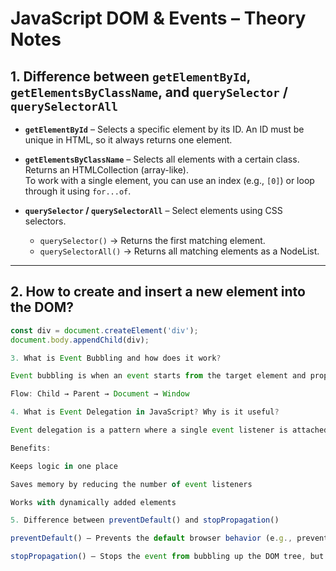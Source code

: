 # JavaScript DOM & Events – Theory Notes

## 1. Difference between `getElementById`, `getElementsByClassName`, and `querySelector` / `querySelectorAll`

- **`getElementById`** – Selects a specific element by its ID. An ID must be unique in HTML, so it always returns one element.

- **`getElementsByClassName`** – Selects all elements with a certain class. Returns an HTMLCollection (array-like).  
  To work with a single element, you can use an index (e.g., `[0]`) or loop through it using `for...of`.

- **`querySelector` / `querySelectorAll`** – Select elements using CSS selectors.  
  - `querySelector()` → Returns the first matching element.  
  - `querySelectorAll()` → Returns all matching elements as a NodeList.

---

## 2. How to create and insert a new element into the DOM?

```javascript
const div = document.createElement('div');
document.body.appendChild(div);

3. What is Event Bubbling and how does it work?

Event bubbling is when an event starts from the target element and propagates upward through its parent elements, then the document, and finally the window.

Flow: Child → Parent → Document → Window

4. What is Event Delegation in JavaScript? Why is it useful?

Event delegation is a pattern where a single event listener is attached to a parent element and uses event bubbling to handle events on its child elements.

Benefits:

Keeps logic in one place

Saves memory by reducing the number of event listeners

Works with dynamically added elements

5. Difference between preventDefault() and stopPropagation()

preventDefault() – Prevents the default browser behavior (e.g., prevent form submission or link navigation).

stopPropagation() – Stops the event from bubbling up the DOM tree, but does not prevent default behavior.